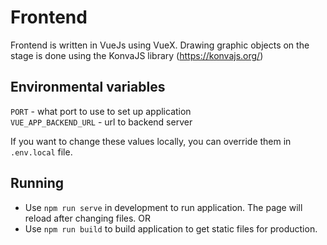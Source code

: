 # Frontend

Frontend is written in VueJs using VueX. Drawing graphic objects on the stage is done using the KonvaJS library (https://konvajs.org/)

## Environmental variables

`PORT` - what port to use to set up application  
`VUE_APP_BACKEND_URL` - url to backend server

If you want to change these values locally, you can override them in `.env.local` file.

## Running

-   Use `npm run serve` in development to run application. The page will reload after changing files.
    OR
-   Use `npm run build` to build application to get static files for production.
